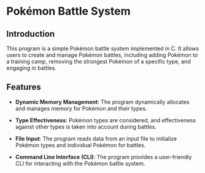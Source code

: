 # Pokémon Battle System

## Introduction

This program is a simple Pokémon battle system implemented in C. It allows users to create and manage Pokémon battles, including adding Pokémon to a training camp, removing the strongest Pokémon of a specific type, and engaging in battles.

## Features

- **Dynamic Memory Management**: The program dynamically allocates and manages memory for Pokémon and their types.
  
- **Type Effectiveness**: Pokémon types are considered, and effectiveness against other types is taken into account during battles.

- **File Input**: The program reads data from an input file to initialize Pokémon types and individual Pokémon for battles.

- **Command Line Interface (CLI)**: The program provides a user-friendly CLI for interacting with the Pokémon battle system.

